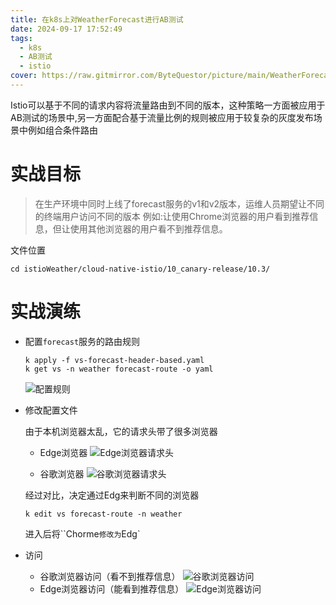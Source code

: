 ```yaml
---
title: 在k8s上对WeatherForecast进行AB测试
date: 2024-09-17 17:52:49
tags:
  - k8s
  - AB测试
  - istio
cover: https://raw.gitmirror.com/ByteQuestor/picture/main/WeatherForecast.png
---
```


Istio可以基于不同的请求内容将流量路由到不同的版本，这种策略一方面被应用于AB测试的场景中,另一方面配合基于流量比例的规则被应用于较复杂的灰度发布场景中例如组合条件路由

# 实战目标

> 在生产环境中同时上线了forecast服务的v1和v2版本，运维人员期望让不同的终端用户访问不同的版本
> 			例如:让使用Chrome浏览器的用户看到推荐信息，但让使用其他浏览器的用户看不到推荐信息。

文件位置

```shell
cd istioWeather/cloud-native-istio/10_canary-release/10.3/
```

# 实战演练

+ 配置`forecast`服务的路由规则

  ```shell
  k apply -f vs-forecast-header-based.yaml
  k get vs -n weather forecast-route -o yaml
  ```

  ![配置规则](https://raw.gitmirror.com/ByteQuestor/picture/main/Ink8sUpdateWeatherForecast/ABTest/001.png)

+ 修改配置文件

  由于本机浏览器太乱，它的请求头带了很多浏览器

  + Edge浏览器
    ![Edge浏览器请求头](https://raw.gitmirror.com/ByteQuestor/picture/main/Ink8sUpdateWeatherForecast/ABTest/002.png)

  + 谷歌浏览器
    ![谷歌浏览器请求头](https://raw.gitmirror.com/ByteQuestor/picture/main/Ink8sUpdateWeatherForecast/ABTest/003.png)

  经过对比，决定通过Edg来判断不同的浏览器

  ```shell
  k edit vs forecast-route -n weather
  ```

  进入后将``Chorme`修改为`Edg`

+ 访问

  + 谷歌浏览器访问（看不到推荐信息）
    ![谷歌浏览器访问](https://raw.gitmirror.com/ByteQuestor/picture/main/Ink8sUpdateWeatherForecast/ABTest/004.png)
  + Edge浏览器访问（能看到推荐信息）
    ![Edge浏览器访问](https://raw.gitmirror.com/ByteQuestor/picture/main/Ink8sUpdateWeatherForecast/ABTest/005.png)
